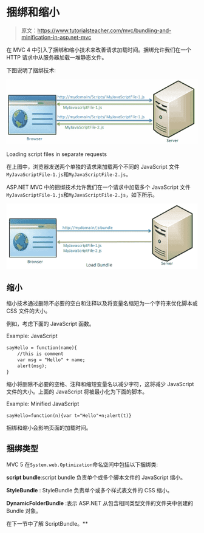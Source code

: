 # 捆绑和缩小

> 原文：<https://www.tutorialsteacher.com/mvc/bundling-and-minification-in-asp.net-mvc>

在 MVC 4 中引入了捆绑和缩小技术来改善请求加载时间。捆绑允许我们在一个 HTTP 请求中从服务器加载一堆静态文件。

下图说明了捆绑技术:

[![](img/531fb221df4ddeb4b01c1202f1d5b1b0.png)](../../Content/images/mvc/bundling-1.png)

Loading script files in separate requests



在上图中，浏览器发送两个单独的请求来加载两个不同的 JavaScript 文件`MyJavaScriptFile-1.js`和`MyJavaScriptFile-2.js`。

ASP.NET MVC 中的捆绑技术允许我们在一个请求中加载多个 JavaScript 文件`MyJavaScriptFile-1.js`和`MyJavaScriptFile-2.js`，如下所示。

[![Bundling and minification](img/32f95ba2d18db122e3d9ae03b27af9fc.png)](../../Content/images/mvc/bundling-2.png)

## 缩小

缩小技术通过删除不必要的空白和注释以及将变量名缩短为一个字符来优化脚本或 CSS 文件的大小。

例如，考虑下面的 JavaScript 函数。

Example: JavaScript 

```
sayHello = function(name){
    //this is comment
    var msg = "Hello" + name;
    alert(msg);
} 
```

缩小将删除不必要的空格、注释和缩短变量名以减少字符，这将减少 JavaScript 文件的大小。上面的 JavaScript 将被最小化为下面的脚本。

Example: Minified JavaScript 

```
sayHello=function(n){var t="Hello"+n;alert(t)} 
```

捆绑和缩小会影响页面的加载时间。

## 捆绑类型

MVC 5 在`System.web.Optimization`命名空间中包括以下捆绑类:

**script bundle**:script bundle 负责单个或多个脚本文件的 JavaScript 缩小。

**StyleBundle** : StyleBundle 负责单个或多个样式表文件的 CSS 缩小。

**DynamicFolderBundle** :表示 ASP.NET 从包含相同类型文件的文件夹中创建的 Bundle 对象。

在下一节中了解 ScriptBundle。**